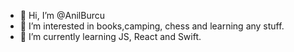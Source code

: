 - 👋 Hi, I’m @AnilBurcu
- 👀 I’m interested in books,camping, chess and learning any stuff.
- 🌱 I’m currently learning JS, React and Swift.


